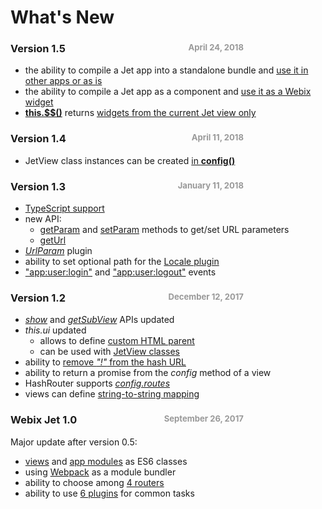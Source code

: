 <style>
.date{
    color:#999;
    font-size:80%;
    float:right;
    padding-right:10em;
}
</style>

# What's New

### Version 1.5 <span class="date">April 24, 2018</span>

- the ability to compile a Jet app into a standalone bundle and [use it in other apps or as is](practice/deploy.md)
- the ability to compile a Jet app as a component and [use it as a Webix widget](practice/deploy.md)
- [**this.$$()**](details/views.md#id) returns [widgets from the current Jet view only](details/referencing.md#controls)

### Version 1.4 <span class="date">April 11, 2018</span>

- JetView class instances can be created [in **config()**](details/subview.md#constructor)

### Version 1.3 <span class="date">January 11, 2018</span>

- [TypeScript support](practice/typescript.md)
- new API:
    - [getParam](details/views.md#getparam) and [setParam](details/views.md#setparam) methods to get/set URL parameters
    - [getUrl](details/views.md)
- [*UrlParam*](details/plugins.md#urlparam) plugin
- ability to set optional path for the [Locale plugin](details/plugins.md#locale)
- ["app:user:login"](details/inner_events.md#login) and ["app:user:logout"](details/inner_events.md#logout) events

### Version 1.2 <span class="date">December 12, 2017</span>

- [*show*](details/views.md#show) and [*getSubView*](details/views.md#getsub) APIs updated
- *this.ui* updated
    - allows to define [custom HTML parent](details/views.md#container)
    - can be used with [JetView classes](details/popups.md#class)
- ability to [remove *"!"* from the hash URL](details/routers.md#hash)
- ability to return a promise from the *config* method of a view
- HashRouter supports [*config.routes*](details/app_config.md#routes)
- views can define [string-to-string mapping](details/app_config.md#views)

### Webix Jet 1.0 <span class="date">September 26, 2017</span>

Major update after version 0.5:
- [views](basic/views.md) and [app modules](basic/app.md) as ES6 classes
- using [Webpack](practice/webpackconfig.md) as a module bundler
- ability to choose among [4 routers](details/routers.md)
- ability to use [6 plugins](details/plugins.md) for common tasks